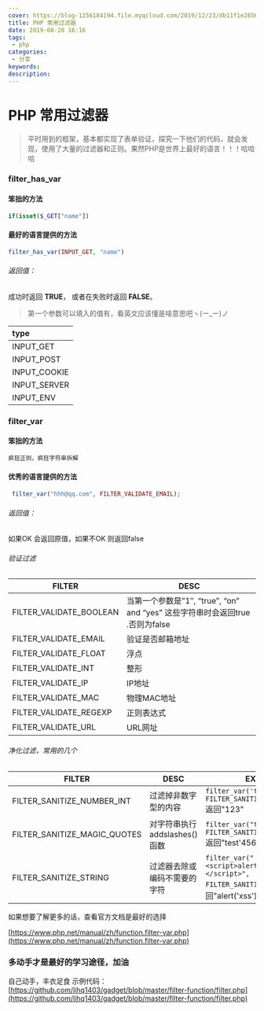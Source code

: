 ```yaml
---
cover: https://blog-1256184194.file.myqcloud.com/2019/12/23/db11f1e28564d.jpg
title: PHP 常用过滤器
date: 2019-08-28 16:16
tags:
 - php
categories:
 - 分享
keywords:
description:
---
```


# PHP 常用过滤器

> 平时用到的框架，基本都实现了表单验证，探究一下他们的代码，就会发现，使用了大量的过滤器和正则。果然PHP是世界上最好的语言！！！哈哈哈



### filter_has_var

#### 笨拙的方法

```php
if(isset($_GET["name"])
```

#### 最好的语言提供的方法

```php
filter_has_var(INPUT_GET, "name") 
```

######  返回值：

成功时返回 **TRUE**， 或者在失败时返回 **FALSE**。

> 第一个参数可以填入的值有，看英文应该懂是啥意思吧ヽ(ー_ー)ノ

| type         |
| :----------- |
| INPUT_GET    |
| INPUT_POST   |
| INPUT_COOKIE |
| INPUT_SERVER |
| INPUT_ENV    |

### **filter_var**

#### 笨拙的方法

```php
疯狂正则，疯狂字符串拆解
```

#### 优秀的语言提供的方法

```php
 filter_var("hhh@qq.com", FILTER_VALIDATE_EMAIL);
```

###### 返回值：

如果OK 会返回原值，如果不OK 则返回false

###### 验证过滤

| FILTER                  | DESC                                                         |
| ----------------------- | ------------------------------------------------------------ |
| FILTER_VALIDATE_BOOLEAN | 当第一个参数是”1″, “true”, “on” and “yes” 这些字符串时会返回true .否则为false |
| FILTER_VALIDATE_EMAIL   | 验证是否邮箱地址                                             |
| FILTER_VALIDATE_FLOAT   | 浮点                                                         |
| FILTER_VALIDATE_INT     | 整形                                                         |
| FILTER_VALIDATE_IP      | IP地址                                                       |
| FILTER_VALIDATE_MAC     | 物理MAC地址                                                  |
| FILTER_VALIDATE_REGEXP  | 正则表达式                                                   |
| FILTER_VALIDATE_URL     | URL网址                                                      |

###### 净化过滤，常用的几个

| FILTER                       | DESC                 | EXEMPLE                                                      |
| ---------------------------- | -------------------- | ------------------------------------------------------------ |
| FILTER_SANITIZE_NUMBER_INT   | 过滤掉非数字型的内容 | ```filter_var('test123', FILTER_SANITIZE_NUMBER_INT)``` 返回"123" |
| FILTER_SANITIZE_MAGIC_QUOTES |       对字符串执行 addslashes() 函数               | ```filter_var("test'456", FILTER_SANITIZE_MAGIC_QUOTES)``` 返回"test\'456" |
| FILTER_SANITIZE_STRING       |    过滤器去除或编码不需要的字符                  |   ```filter_var("<script>alert('xss')</script>", FILTER_SANITIZE_STRING)``` 返回"alert(&#39;xss&#39;)" |



如果想要了解更多的话，查看官方文档是最好的选择

[https://www.php.net/manual/zh/function.filter-var.php](https://www.php.net/manual/zh/function.filter-var.php)

### 多动手才是最好的学习途径，加油

自己动手，丰衣足食 示例代码：[https://github.com/lihq1403/gadget/blob/master/filter-function/filter.php](https://github.com/lihq1403/gadget/blob/master/filter-function/filter.php)